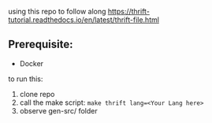 using this repo to follow along https://thrift-tutorial.readthedocs.io/en/latest/thrift-file.html

## Prerequisite:
- Docker

to run this:
1. clone repo
2. call the make script: `make thrift lang=<Your Lang here>`
3. observe gen-src/<lang> folder